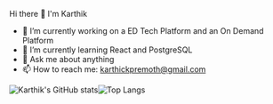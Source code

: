 Hi there 👋 I'm Karthik
- 🔭 I’m currently working on a ED Tech Platform and an On Demand Platform
- 🌱 I’m currently learning React and PostgreSQL
- 💬 Ask me about anything
- 📫 How to reach me: karthickpremoth@gmail.com

 ![Karthik's GitHub stats](https://github-readme-stats.vercel.app/api?username=Vijay-CIS&count_private=true&show_icons=true&theme=dracula)![Top Langs](https://github-readme-stats.vercel.app/api/top-langs/?username=karthik-we&count_private=true&layout=compact&theme=dracula)
